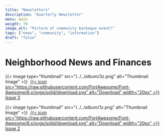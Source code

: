 ```yaml
---
title: "Newsletters"
description: "Quarterly Newsletter"
menu: main
weight: 70
image_alt: "Picture of community barbeque event!"
tags: ["news", "community", "information"]
draft: "false"
---
```


# Neighborhood News and Finances


{{< image type="thumbnail" src="/../../album/3z.png" alt="Thumbnail Image" >}}&nbsp;
[{{< icon src="https://raw.githubusercontent.com/FortAwesome/Font-Awesome/6.x/svgs/solid/download.svg" alt="Download" width="20px" >}} Issue 3](/../../album/3z.png)

{{< image type="thumbnail" src="/../../album/1z.png" alt="Thumbnail Image" >}}&nbsp;
[{{< icon src="https://raw.githubusercontent.com/FortAwesome/Font-Awesome/6.x/svgs/solid/download.svg" alt="Download" width="20px" >}} Issue 2](/../../album/1z.png)